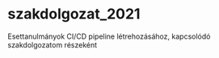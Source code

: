 # szakdolgozat_2021
Esettanulmányok CI/CD pipeline létrehozásához, kapcsolódó szakdolgozatom részeként
